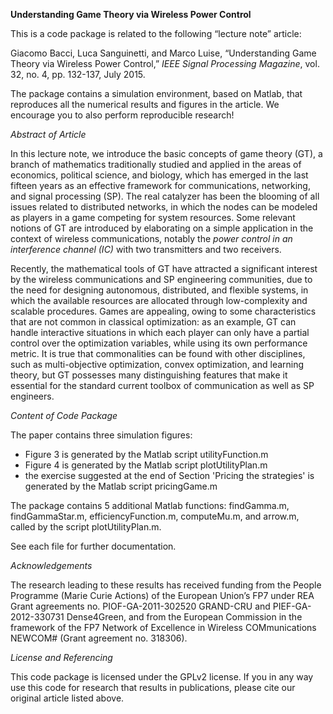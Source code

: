 **Understanding Game Theory via Wireless Power Control**

This is a code package is related to the following “lecture note” article:

Giacomo Bacci, Luca Sanguinetti, and Marco Luise, “Understanding Game Theory via Wireless Power Control,” *IEEE Signal Processing Magazine*, vol. 32, no. 4, pp. 132-137, July 2015.

The package contains a simulation environment, based on Matlab, that reproduces all the numerical results and figures in the article. We encourage you to also perform reproducible research!

*Abstract of Article*

In this lecture note, we introduce the basic concepts of game theory (GT), a branch of mathematics traditionally studied and applied in the areas of economics, political science, and biology, which has emerged in the last fifteen years as an effective framework for communications, networking, and signal processing (SP). The real catalyzer has been the blooming of all issues related to distributed networks, in which the nodes can be modeled as players in a game competing for system resources. Some relevant notions of GT are introduced by elaborating on a simple application in the context of wireless communications, notably the *power control in an interference channel (IC)* with two transmitters and two receivers.

Recently, the mathematical tools of GT have attracted a significant interest by the wireless communications and SP engineering communities, due to the need for designing autonomous, distributed, and flexible systems, in which the available resources are allocated through low-complexity and scalable procedures. Games are appealing, owing to some characteristics that are not common in classical optimization: as an example, GT can handle interactive situations in which each player can only have a partial control over the optimization variables, while using its own performance metric. It is true that commonalities can be found with other disciplines, such as multi-objective optimization, convex optimization, and learning theory, but GT possesses many distinguishing features that make it essential for the standard current toolbox of communication as well as SP engineers.


*Content of Code Package*

The paper contains three simulation figures:
- Figure 3 is generated by the Matlab script utilityFunction.m
- Figure 4 is generated by the Matlab script plotUtilityPlan.m
- the exercise suggested at the end of Section 'Pricing the strategies' is generated by the Matlab script pricingGame.m


The package contains 5 additional Matlab functions: findGamma.m, findGammaStar.m, efficiencyFunction.m, computeMu.m, and arrow.m, called by the script plotUtilityPlan.m.

See each file for further documentation.


*Acknowledgements*

The research leading to these results has received funding from the People Programme (Marie Curie Actions) of the European Union’s FP7 under REA Grant agreements no. PIOF-GA-2011-302520 GRAND-CRU and PIEF-GA-2012-330731 Dense4Green, and from the European Commission in the framework of the FP7 Network of Excellence in Wireless COMmunications NEWCOM#
(Grant agreement no. 318306).


*License and Referencing*

This code package is licensed under the GPLv2 license. If you in any way use this code for research that results in publications, please cite our original article listed above.
